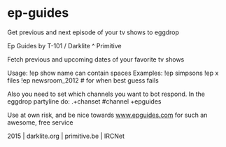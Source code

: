 # ep-guides
Get previous and next episode of your tv shows to eggdrop


Ep Guides by T-101 / Darklite ^ Primitive

Fetch previous and upcoming dates of your favorite tv shows

Usage: !ep show		name can contain spaces
Examples: 
	!ep simpsons
	!ep x files
	!ep newsroom_2012	# for when best guess fails

Also you need to set which channels you want to bot respond.
In the eggdrop partyline do: .+chanset #channel +epguides

Use at own risk, and be nice towards www.epguides.com for
such an awesome, free service

2015 | darklite.org | primitive.be | IRCNet
